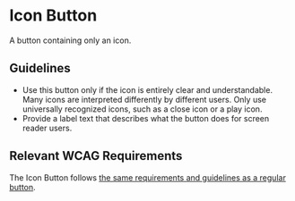 # Icon Button

A button containing only an icon.

## Guidelines

- Use this button only if the icon is entirely clear and understandable.
  Many icons are interpreted differently by different users.
  Only use universally recognized icons, such as a close icon or a play icon.
- Provide a label text that describes what the button does for screen reader users.

## Relevant WCAG Requirements

The Icon Button follows [the same requirements and guidelines as a regular button](/docs/react-components-buttons-button--docs).
